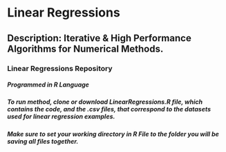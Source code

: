 # Linear Regressions

## Description: Iterative & High Performance Algorithms for Numerical Methods.

### Linear Regressions Repository
##### _Programmed in R Language_
##### _To run method, clone or download LinearRegressions.R file, which contains the code, and the .csv files, that correspond to the datasets used for linear regression examples._
##### _Make sure to set your working directory in R File to the folder you will be saving all files together._
